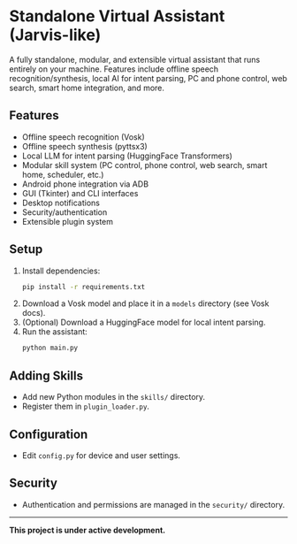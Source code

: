 # Standalone Virtual Assistant (Jarvis-like)

A fully standalone, modular, and extensible virtual assistant that runs entirely on your machine. Features include offline speech recognition/synthesis, local AI for intent parsing, PC and phone control, web search, smart home integration, and more.

## Features
- Offline speech recognition (Vosk)
- Offline speech synthesis (pyttsx3)
- Local LLM for intent parsing (HuggingFace Transformers)
- Modular skill system (PC control, phone control, web search, smart home, scheduler, etc.)
- Android phone integration via ADB
- GUI (Tkinter) and CLI interfaces
- Desktop notifications
- Security/authentication
- Extensible plugin system

## Setup
1. Install dependencies:
   ```bash
   pip install -r requirements.txt
   ```
2. Download a Vosk model and place it in a `models` directory (see Vosk docs).
3. (Optional) Download a HuggingFace model for local intent parsing.
4. Run the assistant:
   ```bash
   python main.py
   ```

## Adding Skills
- Add new Python modules in the `skills/` directory.
- Register them in `plugin_loader.py`.

## Configuration
- Edit `config.py` for device and user settings.

## Security
- Authentication and permissions are managed in the `security/` directory.

---

**This project is under active development.**